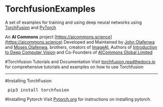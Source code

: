 # TorchfusionExamples
A set of examples for training and using deep neural networks using [TorchFusion](https://github.com/johnolafenwa/TorchFusion) and [PyTorch](https://pytorch.org)


An <b>AI Commons</b> project [https://aicommons.science](https://aicommons.science)
Developed and Maintained by [John Olafenwa](https://twitter.com/johnolafenwa) and [Moses Olafenwa](https://twitter.com/OlafenwaMoses), brothers, creators of [ImageAI](https://github.com/OlafenwaMoses/ImageAI ), Authors of [Introduction to Deep Computer Vision](https://john.specpal.science/deepvision) and Co-Founders of [AICommons Global Limited](https://aicommons.science)

#Torchfusion Tutorials and Documentation
Visit [torchfusion.readthedocs.io](https://torchfusion.readthedocs.io) for comprehensive tutorials and examples on how to use Torchfusion

<hr>

#Installing TorchFusion
<pre> pip3 install torchfusion </pre>


#Installing Pytorch
Visit [Pytorch.org](https://pytorch.org) for instructions on installing pytorch.






